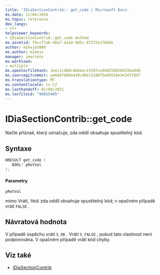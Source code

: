 ```yaml
---
title: 'IDiaSectionContrib:: get_code | Microsoft Docs'
ms.date: 11/04/2016
ms.topic: reference
dev_langs:
- C++
helpviewer_keywords:
- IDiaSectionContrib::get_code method
ms.assetid: f9ccf7a6-46e7-4a1d-9d5c-97272e17bbbb
author: mikejo5000
ms.author: mikejo
manager: jmartens
ms.workload:
- multiple
ms.openlocfilehash: 3eec1c468c46bbec15397ced4d25b020d336ed48
ms.sourcegitcommit: ae6d47b09a439cd0e13180f5e89510e3e347fd47
ms.translationtype: MT
ms.contentlocale: cs-CZ
ms.lasthandoff: 02/08/2021
ms.locfileid: "99855485"
---
```

# <a name="idiasectioncontribget_code"></a>IDiaSectionContrib::get_code
Načte příznak, který označuje, zda oddíl obsahuje spustitelný kód.

## <a name="syntax"></a>Syntaxe

```C++
HRESULT get_code ( 
   BOOL* pRetVal
);
```

#### <a name="parameters"></a>Parametry
 `pRetVal`

mimo Vrátí, `TRUE` zda oddíl obsahuje spustitelný kód; v opačném případě vrátí `FALSE` .

## <a name="return-value"></a>Návratová hodnota
 V případě úspěchu vrátí `S_OK` . Vrátí `S_FALSE` , pokud tato vlastnost není podporována. V opačném případě vrátí kód chyby.

## <a name="see-also"></a>Viz také
- [IDiaSectionContrib](../../debugger/debug-interface-access/idiasectioncontrib.md)